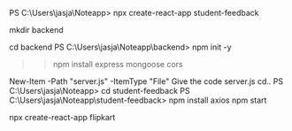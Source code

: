 PS C:\Users\jasja\Noteapp> npx create-react-app student-feedback

mkdir backend

cd backend
PS C:\Users\jasja\Noteapp\backend> npm init -y
>> npm install express mongoose cors

New-Item -Path "server.js" -ItemType "File"
Give the code server.js 
cd..
PS C:\Users\jasja\Noteapp> cd student-feedback
PS C:\Users\jasja\Noteapp\student-feedback> npm install axios
npm start





npx create-react-app  flipkart
